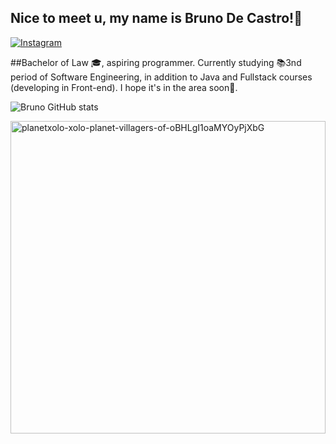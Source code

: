 ##                                                  Nice to meet u, my name is Bruno De Castro!🖖 

[![Instagram](https://img.shields.io/badge/Instagram-E4405F?style=for-the-badge&logo=instagram&logoColor=white)](https://instagram.com/brunoccs100)

##Bachelor of Law 🎓, aspiring programmer. Currently studying 📚3nd period of Software Engineering, in addition to Java and Fullstack courses (developing in Front-end). I hope it's in the area soon🚀.

![Bruno GitHub stats](https://github-readme-stats.vercel.app/api?username=browndark&show_icons=true&theme=dracula)

<a href="[https://giphy.com/gifs/planetxolo-xolo-planet-villagers-of-oBHLgI1oaMYOyPjXbG](https://giphy.com/gifs/pudgypenguins-data-code-coding-2IudUHdI075HL02Pkk)">
  <img align='right' src='[https://media.giphy.com/media/oBHLgI1oaMYOyPjXbG/giphy.gif](https://giphy.com/gifs/pudgypenguins-data-code-coding-2IudUHdI075HL02Pkk)' width='100%' height='500' alt='planetxolo-xolo-planet-villagers-of-oBHLgI1oaMYOyPjXbG'>
</a>

